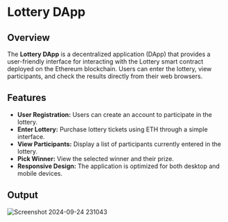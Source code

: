 # Lottery DApp

## Overview
The **Lottery DApp** is a decentralized application (DApp) that provides a user-friendly interface for interacting with the Lottery smart contract deployed on the Ethereum blockchain. Users can enter the lottery, view participants, and check the results directly from their web browsers.

## Features
- **User Registration:** Users can create an account to participate in the lottery.
- **Enter Lottery:** Purchase lottery tickets using ETH through a simple interface.
- **View Participants:** Display a list of participants currently entered in the lottery.
- **Pick Winner:** View the selected winner and their prize.
- **Responsive Design:** The application is optimized for both desktop and mobile devices.

## Output

![Screenshot 2024-09-24 231043](https://github.com/user-attachments/assets/f9b5c5b0-0208-44c0-8194-99cc3eaa5810)
